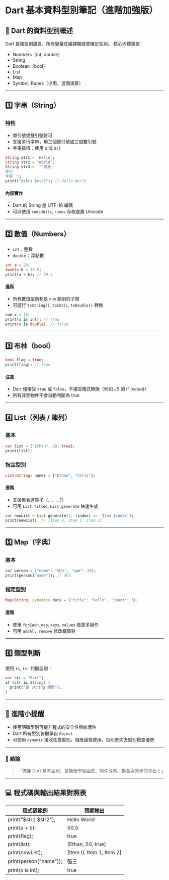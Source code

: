 
# Dart 基本資料型別筆記（進階加強版）

## 🌟 Dart 的資料型別概述

Dart 是強型別語言，所有變量在編譯期就會確定型別。
核心內建類型：

- Numbers（int, double）
- String
- Boolean（bool）
- List
- Map
- Symbol, Runes（少用，進階場景）

---

## 1️⃣ 字串（String）

### 特性

- 單引號或雙引號皆可
- 支援多行字串，用三個單引號或三個雙引號
- 字串插值：使用 `$` 或 `${}`

```dart
String str1 = 'Hello';
String str2 = "World";
String str3 = '''這是
多行
字串''';
print("$str1 $str2"); // Hello World
```

#### 內部實作

- Dart 的 String 是 UTF-16 編碼
- 可以使用 `codeUnits`, `runes` 存取底層 Unicode

---

## 2️⃣ 數值（Numbers）

- `int`：整數
- `double`：浮點數

```dart
int a = 20;
double b = 30.5;
print(a + b); // 50.5
```

#### 進階

- 所有數值型別都是 `num` 類別的子類
- 可進行 `toString()`, `toInt()`, `toDouble()` 轉換

```dart
num x = 10;
print(x is int); // true
print(x is double); // false
```

---

## 3️⃣ 布林（bool）

```dart
bool flag = true;
print(flag); // true
```

#### 注意

- Dart 僅接受 `true` 或 `false`，不接受隱式轉換（例如 JS 的 if (value)）
- 所有非空物件不會自動判斷為 true

---

## 4️⃣ List（列表 / 陣列）

### 基本

```dart
var list = ["Ethan", 20, true];
print(list);
```

### 指定型別

```dart
List<String> names = ["Ethan", "Chris"];
```

#### 進階

- 支援集合運算子（...、...?）
- 可用 `List.filled`, `List.generate` 快速生成

```dart
var newList = List.generate(3, (index) => 'Item $index');
print(newList); // [Item 0, Item 1, Item 2]
```

---

## 5️⃣ Map（字典）

### 基本

```dart
var person = {"name": "張三", "age": 20};
print(person["name"]); // 張三
```

### 指定型別

```dart
Map<String, dynamic> data = {"title": "Hello", "count": 3};
```

#### 進階

- 使用 `forEach`, `map`, `keys`, `values` 做更多操作
- 可用 `addAll`, `remove` 修改鍵值對

---

## 6️⃣ 類型判斷

使用 `is`, `is!` 判斷型別：

```dart
var str = "Dart";
if (str is String) {
  print("是 String 類型");
}
```

---

## 🧠 進階小提醒

- 使用明確型別可提升程式的安全性與維護性
- Dart 所有型別皆繼承自 `Object`
- 可使用 `dynamic` 接收任意型別，但應謹慎使用，否則會失去型別檢查優勢

---

### 💬 結論

> 「搞懂 Dart 基本型別，是後續學習函式、物件導向、集合與異步的基石！」



---

## 💻 程式碼與輸出結果對照表

| 程式碼範例              | 預期輸出           |
|-----------------------|----------------|
| print("$str1 $str2"); | Hello World    |
| print(a + b);         | 50.5           |
| print(flag);          | true           |
| print(list);          | [Ethan, 20, true] |
| print(newList);       | [Item 0, Item 1, Item 2] |
| print(person["name"]);| 張三           |
| print(x is int);      | true           |
